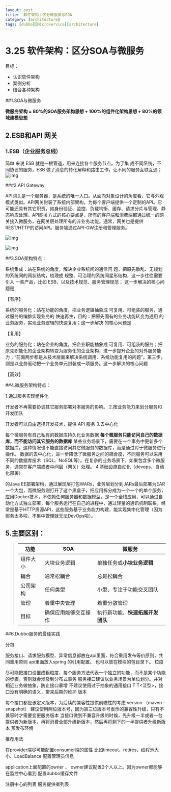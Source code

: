 ```yaml
---
layout: post
title:  软件架构：区分微服务与SOA
category: [architecture]
tags: [dubbo][Microservice][architecture]
---
```


# 3.25 软件架构：区分SOA与微服务

目标：

- 认识软件架构
- 案例分析
- 结合各种架构



##1.SOA与微服务

 **微服务架构 = 80%的SOA服务架构思想 + 100%的组件化架构思想 + 80%的领域建模思想**



## 2.ESB和API 网关

### 1.ESB（企业服务总线）

简单 来说 ESB 就是一根管道，用来连接各个服务节点。为了集 成不同系统，不同协议的服务，ESB 做了消息的转化解释和路由工作，让不同的服务互联互通；![img](https://cdn.jsdelivr.net/gh/henggao98/imgbed/posts/70-20210324222855097.png)

###2.API Gateway

API网关是一个服务器，是系统的唯一入口。从面向对象设计的角度看，它与外观模式类似。API网关封装了系统内部架构，为每个客户端提供一个定制的API。它可能还具有其它职责，如身份验证、监控、负载均衡、缓存、请求分片与管理、静态响应处理。API网关方式的核心要点是，所有的客户端和消费端都通过统一的网关接入微服务，在网关层处理所有的非业务功能。通常，网关也是提供REST/HTTP的访问API。服务端通过API-GW注册和管理服务。

![img](https://cdn.jsdelivr.net/gh/henggao98/imgbed/posts/70.png)

![img](https://cdn.jsdelivr.net/gh/henggao98/imgbed/posts/70-20210324220145673.png)

##3.SOA架构特点：

系统集成：站在系统的角度，解决企业系统间的通信问 题，把原先散乱、无规划的系统间的网状结构，梳理成 规整、可治理的系统间星形结构，这一步往往需要引入 一些产品，比如 ESB、以及技术规范、服务管理规范； 这一步解决的核心问题是

【有序】

系统的服务化：站在功能的角度，把业务逻辑抽象成 可复用、可组装的服务，通过服务的编排实现业务的 快速再生，目的：把原先固有的业务功能转变为通用 的业务服务，实现业务逻辑的快速复用；这一步解决 的核心问题是

【复用】

业务的服务化：站在企业的角度，把企业职能抽象成 可复用、可组装的服务；把原先职能化的企业架构转变为服务化的企业架构，进一步提升企业的对外服务能力；“前面两步都是从技术层面来解决系统调用、系统功能复用的问题”。第三步，则是以业务驱动把一个业务单元封装成一项服务。这一步解决的核心问题

【高效】

##4.微服务架构特点：

1.通过服务实现组件化

开发者不再需要协调其它服务部署对本服务的影响。
2.按业务能力来划分服务和开发团队

开发者可以自由选择开发技术，提供 API 服务
3.去中心化

每个微服务有自己私有的数据库持久化业务数据
**每个微服务只能访问自己的数据库，而不能访问其它服务的数据库**
某些业务场景下，需要在一个事务中更新多个数据库。这种情况也不能直接访问其它微服务的数据库，而是通过对于微服务进行操作。
数据的去中心化，进一步降低了微服务之间的耦合度，不同服务可以采用不同的数据库技术（SQL、NoSQL等）。在复杂的业务场景下，如果包含多个微服务，通常在客户端或者中间层（网关）处理。
4.基础设施自动化（devops、自动化部署）

的Java EE部署架构，通过展现层打包WARs，业务层划分到JARs最后部署为EAR一个大包，而微服务则打开了这个黑盒子，把应用拆分成为一个一个的单个服务，应用Docker技术，不依赖任何服务器和数据模型，是一个全栈应用，可以通过自动化方式独立部署，每个服务运行在自己的进程中，通过轻量的通讯机制联系，经常是基于HTTP资源API，这些服务基于业务能力构建，能实现集中化管理（因为服务太多啦，不集中管理就无法DevOps啦）。

## 5.主要区别：

> | 功能     | SOA                  | 微服务                           |
> | -------- | -------------------- | -------------------------------- |
> | 组件大小 | 大块业务逻辑         | 单独任务或**小块业务逻辑**       |
> | 耦合     | 通常松耦合           | 总是松耦合                       |
> | 公司架构 | 任何类型             | 小型、专注于功能交叉团队         |
> | 管理     | 着重中央管理         | 着重分散管理                     |
> | 目标     | 确保应用能够交互操作 | 执行新功能、**快速拓展开发团队** |

##6.Dubbo服务的最佳实践

 分包

服务接口、请求服务模型、异常信息都放在api里面，符合重用发布等价原则，共同重用原则
api里面放入spring 的引用配置。 也可以放在模块的包目录下。
粒度

尽可能把接口设置成粗粒度，每个服务方法代表一个独立的功能，而不是某个功能的步骤。否则就会涉及到分布式事务
服务接口建议以业务场景为单位划分。并对相近业务做抽象，防止接口暴增
不建议使用过于抽象的通用接口  T T<泛型>，接口没有明确的语义，带来后期的维护
版本

每个接口都应该定义版本，为后续的兼容性提供前瞻性的考虑 version （maven -snapshot）
建议使用两位版本号，因为第三位版本号表示的兼容性升级，只有不兼容时才需要变更服务版本
当接口做到不兼容升级的时候，先升级一半或者一台提供者为新版本，再将消费全部升级新版本，然后再将剩下的一半提供者升级新版本
预发布环境

推荐用法

在provider端尽可能配置consumer端的属性
比如timeout、retires、线程池大小、LoadBalance
 配置管理员信息

application上面配置的owner 、 owner建议配置2个人以上。因为owner都能够在监控中心看到
配置dubbo缓存文件

注册中心的列表
服务提供者列表

